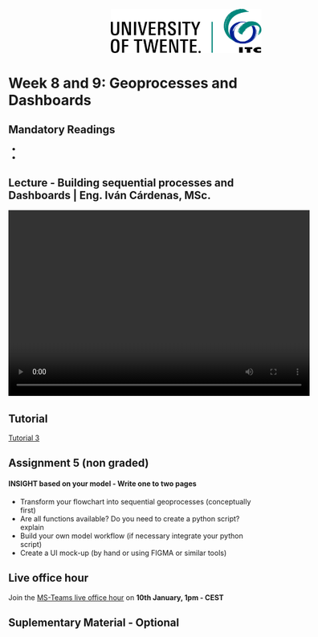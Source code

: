 <p style="text-align: right" ><img src="../../images/ut-itc-logo-rgb.png" width="300"></p>

# Week 8 and 9: Geoprocesses and Dashboards

## Mandatory Readings 

*
*


## Lecture - Building sequential processes and Dashboards | Eng. Iván Cárdenas, MSc.
<video width="600" height="370" controls>
  <source src="https://youtu.be/ylTlADE8_zY" type="video/mp4">
</video>

## Tutorial

[Tutorial 3](../Assignment/Tutorial%203.md)

## Assignment 5 (non graded)

#### INSIGHT based on your model - Write one to two pages

*	Transform your flowchart into sequential geoprocesses (conceptually first)
*	Are all functions available? Do you need to create a python script? explain
*	Build your own model workflow (if necessary integrate your python script)
*	Create a UI mock-up (by hand or using FIGMA or similar tools)

## Live office hour 

Join the [MS-Teams live office hour](https://teams.microsoft.com/l/meetup-join/19%3aLOGW63CI3_SKFd3BGZKHTMp3iGFXa64dHUsDIbpC0pg1%40thread.tacv2/1726814576878?context=%7b%22Tid%22%3a%22723246a1-c3f5-43c5-acdc-43adb404ac4d%22%2c%22Oid%22%3a%2280d1a586-55cf-4761-85f7-eb620a0bfbe5%22%7d) on **10th January, 1pm - CEST**

## Suplementary Material - Optional
